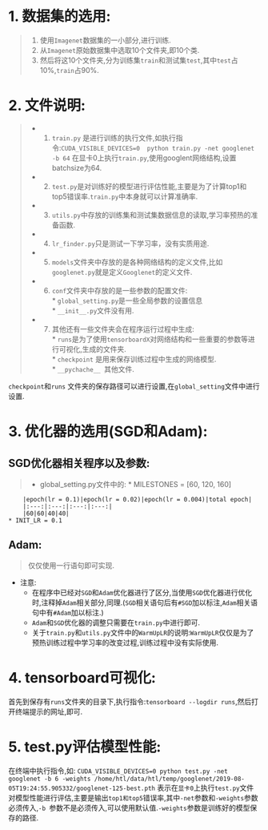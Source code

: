 # 1. 数据集的选用:  
> 1. 使用`Imagenet`数据集的一小部分,进行训练.  
> 2. 从`Imagenet`原始数据集中选取10个文件夹,即10个类.  
> 3. 然后将这10个文件夹,分为训练集`train`和测试集`test`,其中`test`占10%,`train`占90%.  

# 2. 文件说明:
> * 1. `train.py` 是进行训练的执行文件,如执行指令:`CUDA_VISIBLE_DEVICES=0  python train.py -net googlenet -b 64` 在显卡0上执行`train.py`,使用googlent网络结构,设置batchsize为64.  
> * 2. `test.py`是对训练好的模型进行评估性能,主要是为了计算top1和top5错误率.`train.py`中本身就可以计算准确率.  
> * 3. `utils.py`中存放的训练集和测试集数据信息的读取,学习率预热的准备函数.  
>* 4. `lr_finder.py`只是测试一下学习率，没有实质用途.  
> * 5. `models`文件夹中存放的是各种网络结构的定义文件,比如`googlenet.py`就是定义`Googlenet`的定义文件.  
> * 6. `conf`文件夹中存放的是一些参数的配置文件:  
	*  `global_setting.py`是一些全局参数的设置信息  
	*  `__init__.py`文件没有用.  
> * 7. 其他还有一些文件夹会在程序运行过程中生成:  
	*  `runs`是为了使用`tensorboardX`对网络结构和一些重要的参数等进行可视化,生成的文件夹.  
	*  `checkpoint` 是用来保存训练过程中生成的网络模型.  
	*  `__pychache__ `其他文件.  
  
`checkpoint`和`runs` 文件夹的保存路径可以进行设置,在`global_setting`文件中进行设置.
  
# 3. 优化器的选用(SGD和Adam):  
## SGD优化器相关程序以及参数:
> * global_setting.py文件中的:
	* MILESTONES = [60, 120, 160]  
	
		|epoch(lr = 0.1)|epoch(lr = 0.02)|epoch(lr = 0.004)|total epoch|  
		|:---:|:---:|:---:|:---:|  
		|60|60|40|40|  
	* INIT_LR = 0.1  
## Adam:
> 仅仅使用一行语句即可实现.  
  
* 注意: 
	* 在程序中已经对`SGD`和`Adam`优化器进行了区分,当使用`SGD`优化器进行优化时,注释掉`Adam`相关部分,同理.(`SGD`相关语句后有`#SGD`加以标注,`Adam`相关语句中有`#Adam`加以标注.)  
	* `Adam`和`SGD`优化器的调整只需要在`train.py`中进行即可.  
	* 关于`train.py`和`utils.py`文件中的`WarmUpLR`的说明:`WarmUpLR`仅仅是为了预热训练过程中学习率的改变过程,训练过程中没有实际使用.  
	
# 4. tensorboard可视化:  
首先到保存有`runs`文件夹的目录下,执行指令:`tensorboard --logdir runs`,然后打开终端提示的网址,即可.  

# 5. test.py评估模型性能:  
在终端中执行指令,如:
`CUDA_VISIBLE_DEVICES=0 python test.py -net googlenet -b 6 -weights /home/htl/data/htl/temp/googlenet/2019-08-05T19:24:55.905332/googlenet-125-best.pth`
表示在`显卡0`上执行`test.py`文件对模型性能进行评估,主要是输出`top1和top5`错误率,其中`-net`参数和`-weights`参数必须传入,`-b `参数不是必须传入,可以使用默认值.`-weights`参数是训练好的模型保存的路径.  
























